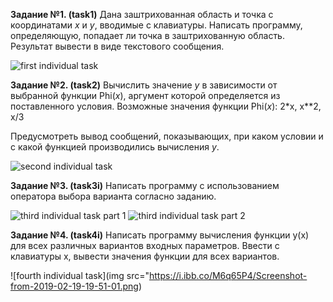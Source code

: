 **Задание №1. (task1)** Дана заштрихованная область  и точка с координатами _x_ и  _y_, вводимые с клавиатуры. Написать программу, определяющую, попадает ли точка в заштрихованную область. Результат вывести в виде текстового сообщения.

![first individual task](https://i.ibb.co/q1RWSSQ/Screenshot-from-2019-02-19-19-38-32.png)

**Задание №2. (task2)**  Вычислить значение _y_ в зависимости от выбранной функции Phi(_x_), аргумент которой определяется из поставленного условия. Возможные значения функции Phi(_x_): 2*x, x**2, x/3

Предусмотреть вывод сообщений, показывающих, при каком условии и с какой функцией производились вычисления _у_.

![second individual task](https://i.ibb.co/PMCWzyv/Screenshot-from-2019-02-19-19-46-30.png)

**Задание №3. (task3i)** Написать программу с использованием оператора выбора варианта согласно заданию.

![third individual task part 1](https://i.ibb.co/sqbs2wW/Screenshot-from-2019-02-19-19-48-44.png)
![third individual task part 2](https://i.ibb.co/PxYqpPB/Screenshot-from-2019-02-19-19-49-14.png)

**Задание №4. (task4i)** Написать программу вычисления функции y(x)  для всех различных вариантов входных параметров. Ввести с клавиатуры x, вывести значения функции для всех вариантов.

![fourth individual task](img src="https://i.ibb.co/M6q65P4/Screenshot-from-2019-02-19-19-51-01.png)

